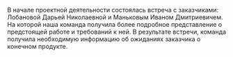    В начале проектной деятельности состоялась встреча с заказчиками: Лобановой Дарьей Николаевной и Маньковым Иваном Дмитриевичем. На которой наша команда получила более подробное представление о предстоящей работе и требований к ней. В результате встречи, команда получила необходимую информацию об ожиданиях заказчика о конечном продукте.